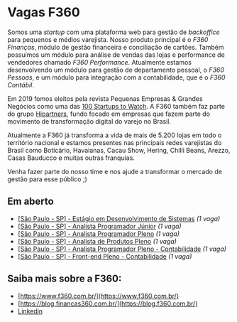 # Vagas F360
Somos uma _startup_ com uma plataforma web para gestão de _backoffice_ para pequenos e médios varejista. Nosso produto principal é o *F360 Finanças*, módulo de gestão financeira e conciliação de cartões. Também possuímos um módulo para análise de vendas das lojas e performance de vendedores chamado *F360 Performance*. Atualmente estamos desenvolvendo um módulo para gestão de departamento pessoal, o *F360 Pessoas*, e um módulo para integração com a contabilidade, que é o *F360 Contábil*.

Em 2019 fomos eleitos pela revista Pequenas Empresas & Grandes Negócios como uma das [100 Startups to Watch](https://revistapegn.globo.com/Startups/noticia/2019/05/100-startups-brasileiras-para-voce-ficar-de-olho.html). A F360 também faz parte do grupo [Hipartners](https://www.hipartners.com.br/), fundo focado em empresas que fazem parte do movimento de transformação digital do varejo no Brasil.

Atualmente a F360 já transforma a vida de mais de 5.200 lojas em todo o território nacional e estamos presentes nas principais redes varejistas do Brasil como Boticário, Havaianas, Cacau Show, Hering, Chilli Beans, Arezzo, Casas Bauducco e muitas outras franquias. 

Venha fazer parte do nosso time e nos ajude a transformar o mercado de gestão para esse público ;)

## Em aberto
- [[São Paulo - SP] - Estágio em Desenvolvimento de Sistemas](vagas/estagio-desenvolvimento-de-sistemas.md) _(1 vaga)_
- [[São Paulo - SP] - Analista Programador Júnior](vagas/analista-programador-junior.md) _(1 vaga)_
- [[São Paulo - SP] - Analista Programador Pleno](vagas/analista-programador-pleno.md) _(1 vaga)_
- [[São Paulo - SP] - Analista de Produtos Pleno](vagas/analista-produtos-pleno.md) _(1 vaga)_
- [[São Paulo - SP] - Analista Programador Pleno - Contabilidade](vagas/analista-programador-pleno-contabilidade.md) _(1 vaga)_
- [[São Paulo - SP] - Front-end Pleno - Contabilidade](vagas/front-end-pleno-contabilidade.md) _(1 vaga)_

## Saiba mais sobre a F360:
- [https://www.f360.com.br/](https://www.f360.com.br/)
- [https://blog.financas360.com.br/](https://blog.f360.com.br/)
- [Linkedin](https://www.linkedin.com/company/f-360)
